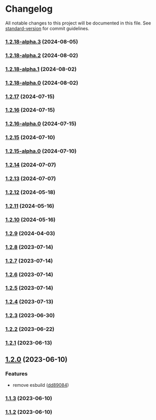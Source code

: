 # Changelog

All notable changes to this project will be documented in this file. See [standard-version](https://github.com/conventional-changelog/standard-version) for commit guidelines.

### [1.2.18-alpha.3](https://github.com/remotezygote/database/compare/v1.2.18-alpha.2...v1.2.18-alpha.3) (2024-08-05)

### [1.2.18-alpha.2](https://github.com/remotezygote/database/compare/v1.2.18-alpha.1...v1.2.18-alpha.2) (2024-08-02)

### [1.2.18-alpha.1](https://github.com/remotezygote/database/compare/v1.2.18-alpha.0...v1.2.18-alpha.1) (2024-08-02)

### [1.2.18-alpha.0](https://github.com/remotezygote/database/compare/v1.2.17...v1.2.18-alpha.0) (2024-08-02)

### [1.2.17](https://github.com/remotezygote/database/compare/v1.2.16...v1.2.17) (2024-07-15)

### [1.2.16](https://github.com/remotezygote/database/compare/v1.2.16-alpha.0...v1.2.16) (2024-07-15)

### [1.2.16-alpha.0](https://github.com/remotezygote/database/compare/v1.2.15...v1.2.16-alpha.0) (2024-07-15)

### [1.2.15](https://github.com/remotezygote/database/compare/v1.2.15-alpha.0...v1.2.15) (2024-07-10)

### [1.2.15-alpha.0](https://github.com/remotezygote/database/compare/v1.2.14...v1.2.15-alpha.0) (2024-07-10)

### [1.2.14](https://github.com/remotezygote/database/compare/v1.2.13...v1.2.14) (2024-07-07)

### [1.2.13](https://github.com/remotezygote/database/compare/v1.2.12...v1.2.13) (2024-07-07)

### [1.2.12](https://github.com/remotezygote/database/compare/v1.2.11...v1.2.12) (2024-05-18)

### [1.2.11](https://github.com/remotezygote/database/compare/v1.2.10...v1.2.11) (2024-05-16)

### [1.2.10](https://github.com/remotezygote/database/compare/v1.2.9...v1.2.10) (2024-05-16)

### [1.2.9](https://github.com/remotezygote/database/compare/v1.2.8...v1.2.9) (2024-04-03)

### [1.2.8](https://github.com/remotezygote/database/compare/v1.2.7...v1.2.8) (2023-07-14)

### [1.2.7](https://github.com/remotezygote/database/compare/v1.2.6...v1.2.7) (2023-07-14)

### [1.2.6](https://github.com/remotezygote/database/compare/v1.2.5...v1.2.6) (2023-07-14)

### [1.2.5](https://github.com/remotezygote/database/compare/v1.2.4...v1.2.5) (2023-07-14)

### [1.2.4](https://github.com/remotezygote/database/compare/v1.2.3...v1.2.4) (2023-07-13)

### [1.2.3](https://github.com/remotezygote/database/compare/v1.2.2...v1.2.3) (2023-06-30)

### [1.2.2](https://github.com/remotezygote/database/compare/v1.2.1...v1.2.2) (2023-06-22)

### [1.2.1](https://github.com/remotezygote/database/compare/v1.2.0...v1.2.1) (2023-06-13)

## [1.2.0](https://github.com/remotezygote/database/compare/v1.1.3...v1.2.0) (2023-06-10)


### Features

* remove esbuild ([dd89084](https://github.com/remotezygote/database/commit/dd8908485cc698a66cb4644eda05e56bd192de7b))

### [1.1.3](https://github.com/remotezygote/database/compare/v1.1.2...v1.1.3) (2023-06-10)

### [1.1.2](https://github.com/remotezygote/database/compare/v1.1.1...v1.1.2) (2023-06-10)
